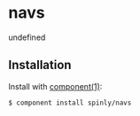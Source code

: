 
# navs

  undefined

## Installation

  Install with [component(1)](http://github.com/component/component):

    $ component install spinly/navs

